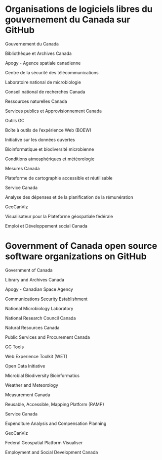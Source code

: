 # Organisations de logiciels libres du gouvernement du Canada sur GitHub

Gouvernement du Canada

Bibliothèque et Archives Canada

Apogy - Agence spatiale canadienne

Centre de la sécurité des télécommunications

Laboratoire national de microbiologie

Conseil national de recherches Canada

Ressources naturelles Canada

Services publics et Approvisionnement Canada

Outils GC

Boîte à outils de l’expérience Web (BOEW)

Initiative sur les données ouvertes

Bioinformatique et biodiversité microbienne

Conditions atmosphériques et météorologie

Mesures Canada

Plateforme de cartographie accessible et réutilisable

Service Canada

Analyse des dépenses et de la planification de la rémunération

GeoCanViz

Visualisateur pour la Plateforme géospatiale fédérale

Emploi et Développement social Canada


# Government of Canada open source software organizations on GitHub

Government of Canada 

Library and Archives Canada 

Apogy - Canadian Space Agency 

Communications Security Establishment 

National Microbiology Laboratory 

National Research Council Canada 

Natural Resources Canada 

Public Services and Procurement Canada 

GC Tools 

Web Experience Toolkit (WET) 

Open Data Initiative 

Microbial Biodiversity Bioinformatics 

Weather and Meteorology 

Measurement Canada 

Reusable, Accessible, Mapping Platform (RAMP) 

Service Canada

Expenditure Analysis and Compensation Planning

GeoCanViz

Federal Geospatial Platform Visualiser 

Employment and Social Development Canada 
